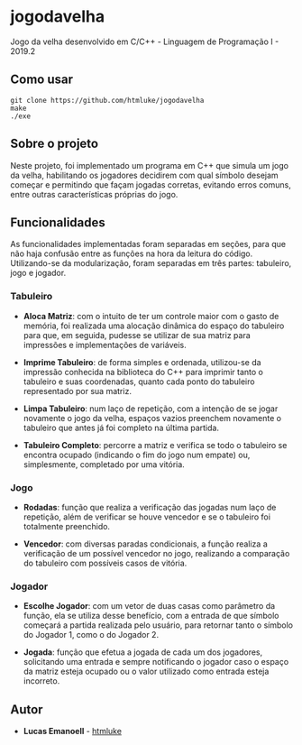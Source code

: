 # jogodavelha
Jogo da velha desenvolvido em C/C++ - Linguagem de Programação I - 2019.2

## Como usar

```
git clone https://github.com/htmluke/jogodavelha
make
./exe
```

## Sobre o projeto
Neste projeto, foi implementado um programa em C++ que simula um jogo da velha, habilitando os jogadores decidirem com qual símbolo desejam começar e permitindo que façam jogadas corretas, evitando erros comuns, entre outras características próprias do jogo.

## Funcionalidades
As funcionalidades implementadas foram separadas em seções, para que não haja confusão entre as funções na hora da leitura do código. Utilizando-se da modularização, foram separadas em três partes: tabuleiro, jogo e jogador.

### Tabuleiro

* **Aloca Matriz**:
  com o intuito de ter um controle maior com o gasto de memória, foi realizada uma alocação dinâmica do espaço do tabuleiro para que, em seguida, pudesse se utilizar de sua matriz para impressões e implementações de variáveis.

* **Imprime Tabuleiro**:
  de forma simples e ordenada, utilizou-se da impressão conhecida na biblioteca do C++ para imprimir tanto o tabuleiro e suas coordenadas, quanto cada ponto do tabuleiro representado por sua matriz.

* **Limpa Tabuleiro**:
  num laço de repetição, com a intenção de se jogar novamente o jogo da velha, espaços vazios preenchem novamente o tabuleiro que antes já foi completo na última partida.

* **Tabuleiro Completo**:
  percorre a matriz e verifica se todo o tabuleiro se encontra ocupado (indicando o fim do jogo num empate) ou, simplesmente, completado por uma vitória.

### Jogo

* **Rodadas**:
  função que realiza a verificação das jogadas num laço de repetição, além de verificar se houve vencedor e se o tabuleiro foi totalmente preenchido.

* **Vencedor**:
  com diversas paradas condicionais, a função realiza a verificação de um possível vencedor no jogo, realizando a comparação do tabuleiro com possíveis casos de vitória.

### Jogador

* **Escolhe Jogador**:
  com um vetor de duas casas como parâmetro da função, ela se utiliza desse benefício, com a entrada de que símbolo começará a partida realizada pelo usuário, para retornar tanto o símbolo do Jogador 1, como o do Jogador 2.

* **Jogada**:
  função que efetua a jogada de cada um dos jogadores, solicitando uma entrada e sempre notificando o jogador caso o espaço da matriz esteja ocupado ou o valor utilizado como entrada esteja incorreto.

## Autor

* **Lucas Emanoell** - [htmluke](https://github.com/htmluke)
